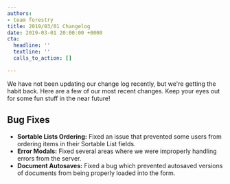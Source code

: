 ```yaml
---
authors:
- team forestry
title: 2019/03/01 Changelog
date: 2019-03-01 20:00:00 +0000
cta:
  headline: ''
  textline: ''
  calls_to_action: []

---
```

We have not been updating our change log recently, but we're getting the habit back. Here are a few of our most recent changes. Keep your eyes out for some fun stuff in the near future!

## Bug Fixes

* **Sortable Lists Ordering:** Fixed an issue that prevented some users from ordering items in their Sortable List fields.
* **Error Modals:** Fixed several areas where we were improperly handling errors from the server.
* **Document Autosaves:** Fixed a bug which prevented autosaved versions of documents from being properly loaded into the form.